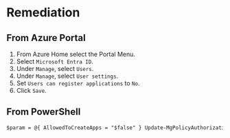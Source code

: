 # Remediation

## From Azure Portal

1. From Azure Home select the Portal Menu.
2. Select `Microsoft Entra ID`.
3. Under `Manage`, select `Users`.
4. Under `Manage`, select `User settings`.
5. Set `Users can register applications` to `No`.
6. Click `Save`.

## From PowerShell

```ps
$param = @{ AllowedToCreateApps = "$false" } Update-MgPolicyAuthorizationPolicy -DefaultUserRolePermissions $param
```
